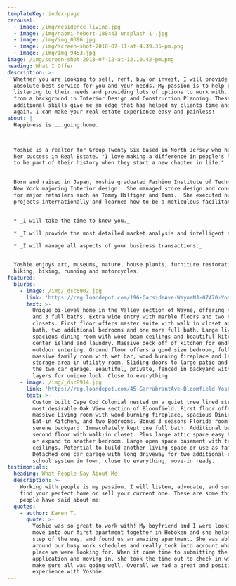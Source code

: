 ```yaml
---
templateKey: index-page
carousel:
  - image: /img/residence_living.jpg
  - image: /img/naomi-hebert-188443-unsplash-1-.jpg
  - image: /img/img_0396.jpg
  - image: /img/screen-shot-2018-07-11-at-4.39.35-pm.png
  - image: /img/img_9453.jpg
image: /img/screen-shot-2018-07-12-at-12.10.42-pm.png
heading: What I Offer
description: >-
  Whether you are looking to sell, rent, buy or invest, I will provide the
  absolute best service for you and your needs. My passion is to help people by
  listening to their needs and providing lots of options to work with. I come
  from a background in Interior Design and Construction Planning. These
  additional skills give me an edge that has helped my clients time and time
  again. I can make your real estate experience easy and painless!
about: |
  Happiness is …….going home.



  Yoshie is a realtor for Group Twenty Six based in North Jersey who has found
  her success in Real Estate. "I love making a difference in people's lives and
  to be part of their history when they start a new chapter in life."

   
  Born and raised in Japan, Yoshie graduated Fashion Institute of Technology in
  New York majoring Interior design.  She managed store design and construction
  for major retailers such as Tommy Hilfiger and Tumi.  She executed numerous
  projects internationally and learned how to be a meticulous facilitator.


  * _I will take the time to know you._

  * _I will provide the most detailed market analysis and intelligent advice._

  * _I will manage all aspects of your business transactions._


  Yoshie enjoys art, museums, nature, house plants, furniture restoration,
  hiking, biking, running and motorcycles.
featured:
  blurbs:
    - image: /img/_dsc6902.jpg
      link: 'https://reg.loandepot.com/196-GarsideAve-WayneNJ-07470-YoshieAbe'
      text: >-
        Unique bi-level home in the Valley section of Wayne, offering 4 bedrooms
        and 3 full baths. Extra wide entry with marble floors and two coat
        closets. First floor offers master suite with walk in closet and full
        bath, two additional bedrooms and one more full bath. Large living room,
        spacious dining room with wood beam ceilings and beautiful kitchen with
        center island and laundry. Massive deck off of kitchen for endless
        outdoor entering. Ground floor offers a good size bedroom, full bath,
        massive family room with wet bar, wood burning fireplace and large
        storage area in utility room. Sliding doors to large patio and entry to
        the two car garage. Beautiful, private, fenced in backyard with multiple
        layers for unique look. Close to everything.
    - image: /img/_dsc8914.jpg
      link: 'https://reg.loandepot.com/45-GarrabrantAve-Bloomfield-YoshieAbe'
      text: >-
        Custom built Cape Cod Colonial nested on a quiet tree lined street in
        most desirable Oak View section of Bloomfield. First floor offers a
        massive Living room with wood burning fireplace, spacious Dining room,
        Eat-in Kitchen, and two Bedrooms. Bonus 3 seasons Florida room facing
        serene backyard. Immaculately kept one full bath. Additional bedroom on
        second floor with walk-in closet. Plus large attic space easy to finish
        or expand to another bedroom. Large open space basement with tall
        ceilings. Potential to build another living space or use as family room.
        Detached one car garage with long driveway for two additional cars. Best
        school system in town, close to everything, move-in ready.
testimonials:
  heading: What People Say About Me
  description: >-
    Working with people is my passion. I will listen, advocate, and search to
    find your perfect home or sell your current one. These are some things
    people have said about me:
  quotes:
    - author: Karen T.
      quote: >-
        Yoshie was so great to work with! My boyfriend and I were looking to
        move into our first apartment together in Hoboken and she helped us each
        step of the way, and found us an amazing apartment. She was able to work
        around our busy work schedules and really took into account what kind of
        place we were looking for. When it came time to submitting the
        application and moving in, she took the time out to check in with us and
        make sure all was going well. Overall we had a great and positive
        experience with Yoshie.
---
```


